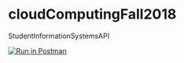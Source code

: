 # cloudComputingFall2018

StudentInformationSystemsAPI

[![Run in Postman](https://run.pstmn.io/button.svg)](https://app.getpostman.com/run-collection/24796d657eddd303c255)

